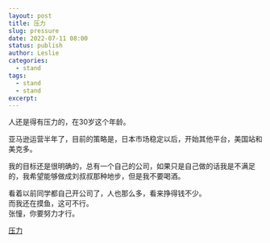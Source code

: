 ```yaml
---
layout: post
title: 压力
slug: pressure
date: 2022-07-11 08:00
status: publish
author: Leslie
categories: 
  - stand 
tags:
  - stand 
  - stand 
excerpt: 
---
```


人还是得有压力的，在30岁这个年龄。  

亚马逊运营半年了，目前的策略是，日本市场稳定以后，开始其他平台，美国站和美克多。  

我的目标还是很明确的，总有一个自己的公司，如果只是自己做的话我是不满足的，我希望能够做成刘叔叔那种地步，但是我不要喝酒。  

看着以前同学都自己开公司了，人也那么多，看来挣得钱不少。  
而我还在摸鱼，这可不行。  
张憧，你要努力才行。

[压力](https://github.com/lesnolie/Marverick/issues/10)

